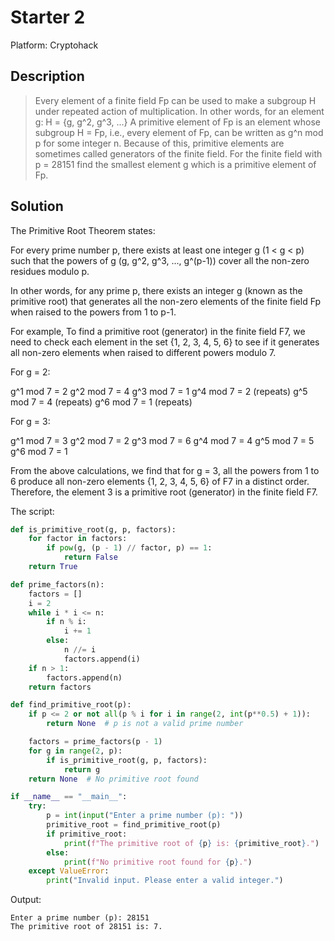 # Starter 2
Platform: Cryptohack

## Description
> Every element of a finite field Fp can be used to make a subgroup H under repeated action of multiplication. In other words, for an element g: H = {g, g^2, g^3, ...} A primitive element of Fp is an element whose subgroup H = Fp, i.e., every element of Fp, can be written as g^n mod p for some integer n. Because of this, primitive elements are sometimes called generators of the finite field. For the finite field with p = 28151 find the smallest element g which is a primitive element of Fp.
> 
## Solution
The Primitive Root Theorem states:

For every prime number p, there exists at least one integer g (1 < g < p) such that the powers of g (g, g^2, g^3, ..., g^(p-1)) cover all the non-zero residues modulo p.

In other words, for any prime p, there exists an integer g (known as the primitive root) that generates all the non-zero elements of the finite field Fp when raised to the powers from 1 to p-1.

For example, To find a primitive root (generator) in the finite field F7, we need to check each element in the set {1, 2, 3, 4, 5, 6} to see if it generates all non-zero elements when raised to different powers modulo 7.

For g = 2:

g^1 mod 7 = 2
g^2 mod 7 = 4
g^3 mod 7 = 1
g^4 mod 7 = 2 (repeats)
g^5 mod 7 = 4 (repeats)
g^6 mod 7 = 1 (repeats)

For g = 3:

g^1 mod 7 = 3
g^2 mod 7 = 2
g^3 mod 7 = 6
g^4 mod 7 = 4
g^5 mod 7 = 5
g^6 mod 7 = 1

From the above calculations, we find that for g = 3, all the powers from 1 to 6 produce all non-zero elements {1, 2, 3, 4, 5, 6} of F7 in a distinct order. Therefore, the element 3 is a primitive root (generator) in the finite field F7.

The script:
```python
def is_primitive_root(g, p, factors):
    for factor in factors:
        if pow(g, (p - 1) // factor, p) == 1:
            return False
    return True

def prime_factors(n):
    factors = []
    i = 2
    while i * i <= n:
        if n % i:
            i += 1
        else:
            n //= i
            factors.append(i)
    if n > 1:
        factors.append(n)
    return factors

def find_primitive_root(p):
    if p <= 2 or not all(p % i for i in range(2, int(p**0.5) + 1)):
        return None  # p is not a valid prime number

    factors = prime_factors(p - 1)
    for g in range(2, p):
        if is_primitive_root(g, p, factors):
            return g
    return None  # No primitive root found

if __name__ == "__main__":
    try:
        p = int(input("Enter a prime number (p): "))
        primitive_root = find_primitive_root(p)
        if primitive_root:
            print(f"The primitive root of {p} is: {primitive_root}.")
        else:
            print(f"No primitive root found for {p}.")
    except ValueError:
        print("Invalid input. Please enter a valid integer.")


```

Output:
```console
Enter a prime number (p): 28151
The primitive root of 28151 is: 7.
```
